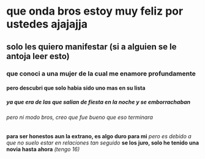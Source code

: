 # que onda bros estoy muy feliz por ustedes ajajajja
## solo les quiero manifestar (si a alguien se le antoja leer esto)
### que conoci a una mujer de la cual me enamore profundamente
#### pero descubri que solo habia sido uno mas en su lista
##### ya que era de las que salian de fiesta en la noche y se emborrachaban
###### pero ni modo bros, creo que fue bueno que eso terminara

**para ser honestos aun la extrano, es algo duro para mi**
*pero es debido a que no suelo estar en relaciones tan seguido*
**se los juro, solo he tenido una novia hasta ahora**
*(tengo 16)*
